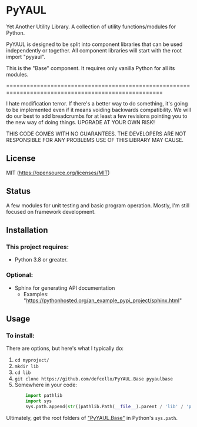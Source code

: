 # PyYAUL
Yet Another Utility Library.  A collection of utility functions/modules for
Python.

PyYAUL is designed to be split into component libraries that can be used
independently or together.  All component libraries will start with the root
import "pyyaul".

This is the "Base" component.  It requires only vanilla Python for all its modules.

====================================================================================================

I hate modification terror.  If there's a better way to do something, it's going to be implemented
even if it means voiding backwards compatibility.  We will do our best to add breadcrumbs for at
least a few revisions pointing you to the new way of doing things.  UPGRADE AT YOUR OWN RISK!

THIS CODE COMES WITH NO GUARANTEES.  THE DEVELOPERS ARE NOT RESPONSIBLE FOR ANY PROBLEMS USE OF THIS
LIBRARY MAY CAUSE.

## License
MIT (https://opensource.org/licenses/MIT)

## Status
A few modules for unit testing and basic program operation.  Mostly, I'm still focused on framework
development.

## Installation
### This project requires:
 - Python 3.8 or greater.

### Optional:
 - Sphinx for generating API documentation
   - Examples: "https://pythonhosted.org/an_example_pypi_project/sphinx.html"

## Usage

### To install:
There are options, but here's what I typically do:

1. `cd myproject/`
2. `mkdir lib`
3. `cd lib`
4. `git clone https://github.com/defcello/PyYAUL.Base pyyaulbase`
6. Somewhere in your code:
    ```python
        import pathlib
        import sys
        sys.path.append(str((pathlib.Path(__file__).parent / 'lib' / 'pyyaulbase').resolve()))
    ```

Ultimately, get the root folders of ["PyYAUL.Base"](https://github.com/defcello/PyYAUL.Base) in Python's `sys.path`.
